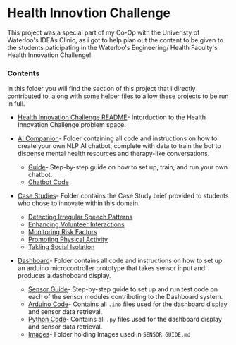 # Health Innovtion Challenge

This project was a special part of my Co-Op with the Univeristy of Waterloo's IDEAs Clinic, as i got to help plan out the content to be given to the students paticipating in the Waterloo's Engineering/ Health Faculty's Health Innovation Challenge!

### Contents
In this folder you will find the section of this project that i directly contributed to, along with some helper files to allow these projects to be run in full.
* [Health Innovation Challenge README](Health%20Innovation%20Challenge%20README.md)- Intorduction to the Health Innovation Challenge problem space.
* [AI Companion](AI%20Companion)- Folder containing all code and instructions on how to create your own NLP AI chatbot, complete with data to train the bot to dispense mental health resources and therapy-like conversations.
    * [Guide](AI%20Companion/GUIDE.md)- Step-by-step guide on how to set up, train, and run your own chatbot.
    * [Chatbot Code](AI%20Companion/Chatbot_code)

* [Case Studies](Case%20Studies)- Folder contains the Case Study brief provided to students who chose to innovate within this domain.
    * [Detecting Irregular Speech Patterns](Case%20Studies/detecting_irregular_speech_pattern.md)
    * [Enhancing Volunteer Interactions](Case%20Studies/enhancing_volunteer_interactions.md)
    * [Monitoring Risk Factors](Case%20Studies/monitoring_risk_factors.md)
    * [Promoting Physical Activity](Case%20Studies/promoting_physical_activity.md)
    * [Takling Social Isolation](Case%20Studies/tackling_social_isolation.md)

* [Dashboard](Dashboard)- Folder contains all code and instructions on how to set up an arduino microcontroller prototype that takes sensor input and produces a dashoboard display.
    * [Sensor Guide](Dashboard/SENSOR%20GUIDE.md)- Step-by-step guide to set up and run test code on each of the sensor modules contributing to the Dashboard system.
    * [Arduino Code](Dashboard/Arduino%20Code)- Contains all ```.ino``` files used for the dashboard display and sensor data retrieval. 
    * [Python Code](Dashboard/Python%20Code)- Contains all ```.py``` files used for the dashboard display and sensor data retrieval. 
    * [Images](Dashboard/Images)- Folder holding Images used in ```SENSOR GUIDE.md```


